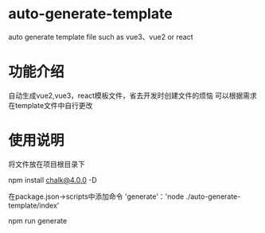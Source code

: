 # auto-generate-template
auto generate template file such as vue3、vue2 or react
# 功能介绍
自动生成vue2,vue3，react模板文件，省去开发时创建文件的烦恼
可以根据需求在template文件中自行更改
# 使用说明
 将文件放在项目根目录下

 npm install chalk@4.0.0 -D 

 在package.json->scripts中添加命令 'generate'：'node ./auto-generate-template/index'

 npm run generate
